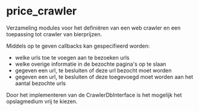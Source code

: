 # price_crawler

Verzameling modules voor het definiëren van een web crawler en een toepassing tot crawler van bierprijzen.

Middels op te geven callbacks kan gespecifieerd worden:

- welke urls toe te voegen aan te bezoeken urls
- welke overige informatie in de bezochte pagina's op te slaan
- gegeven een url, te besluiten of deze url bezocht moet worden
- gegeven een url, te besluiten of deze toegevoegd moet worden aan het aantal bezochte urls

Door het implementeren van de CrawlerDbInterface is het mogelijk het opslagmedium vrij te kiezen.

